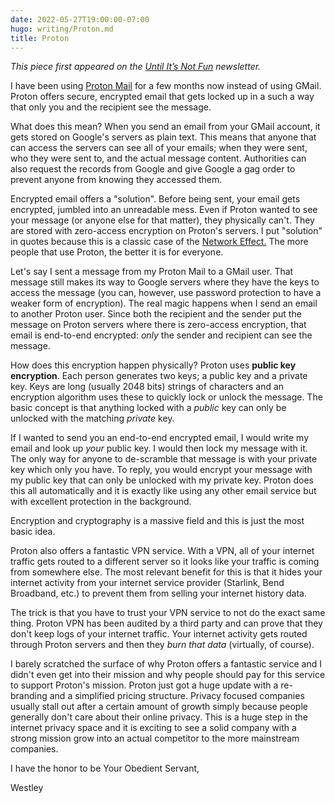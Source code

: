 ```yaml
---
date: 2022-05-27T19:00:00-07:00
hugo: writing/Proton.md
title: Proton
---
```


*This piece first appeared on the [Until It’s Not Fun](https://untilitsnotfun.com/posts/2022-05-27/) newsletter.*

I have been using [Proton Mail](https://proton.me/) for a few months now instead of using GMail. Proton offers secure, encrypted email that gets locked up in a such a way that only you and the recipient see the message.

What does this mean? When you send an email from your GMail account, it gets stored on Google's servers as plain text. This means that anyone that can access the servers can see all of your emails; when they were sent, who they were sent to, and the actual message content. Authorities can also request the records from Google and give Google a gag order to prevent anyone from knowing they accessed them.

Encrypted email offers a "solution". Before being sent, your email gets encrypted, jumbled into an unreadable mess. Even if Proton wanted to see your message (or anyone else for that matter), they physically can't. They are stored with zero-access encryption on Proton's servers. I put "solution" in quotes because this is a classic case of the [Network Effect.](https://www.investopedia.com/terms/n/network-effect.asp) The more people that use Proton, the better it is for everyone.

Let's say I sent a message from my Proton Mail to a GMail user. That message still makes its way to Google servers where they have the keys to access the message (you can, however, use password protection to have a weaker form of encryption). The real magic happens when I send an email to another Proton user. Since both the recipient and the sender put the message on Proton servers where there is zero-access encryption, that email is end-to-end encrypted: *only* the sender and recipient can see the message.

How does this encryption happen physically? Proton uses **public key encryption**. Each person generates two keys; a public key and a private key. Keys are long (usually 2048 bits) strings of characters and an encryption algorithm uses these to quickly lock or unlock the message. The basic concept is that anything locked with a *public* key can only be unlocked with the matching *private* key.  

If I wanted to send you an end-to-end encrypted email, I would write my email and look up *your* public key. I would then lock my message with it. The only way for anyone to de-scramble that message is with your private key which only you have. To reply, you would encrypt your message with my public key that can only be unlocked with my private key. Proton does this all automatically and it is exactly like using any other email service but with excellent protection in the background.

Encryption and cryptography is a massive field and this is just the most basic idea.

Proton also offers a fantastic VPN service. With a VPN, all of your internet traffic gets routed to a different server so it looks like your traffic is coming from somewhere else. The most relevant benefit for this is that it hides your internet activity from your internet service provider (Starlink, Bend Broadband, etc.) to prevent them from selling your internet history data.

The trick is that you have to trust your VPN service to not do the exact same thing. Proton VPN has been audited by a third party and can prove that they don't keep logs of your internet traffic. Your internet activity gets routed through Proton servers and then they *burn that data* (virtually, of course).

I barely scratched the surface of why Proton offers a fantastic service and I didn't even get into their mission and why people should pay for this service to support Proton's mission. Proton just got a huge update with a re-branding and a simplified pricing structure. Privacy focused companies usually stall out after a certain amount of growth simply because people generally don't care about their online privacy. This is a huge step in the internet privacy space and it is exciting to see a solid company with a strong mission grow into an actual competitor to the more mainstream companies.

I have the honor to be Your Obedient Servant,

Westley  
